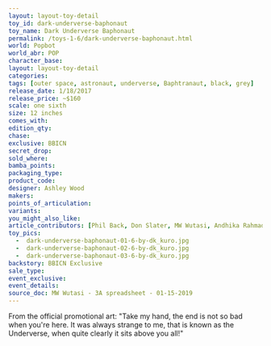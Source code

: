 ```yaml
---
layout: layout-toy-detail 
toy_id: dark-underverse-baphonaut
toy_name: Dark Underverse Baphonaut
permalink: /toys-1-6/dark-underverse-baphonaut.html
world: Popbot
world_abr: POP
character_base: 
layout: layout-toy-detail
categories: 
tags: [outer space, astronaut, underverse, Baphtranaut, black, grey]
release_date: 1/18/2017
release_price: ~$160
scale: one sixth
size: 12 inches
comes_with: 
edition_qty: 
chase: 
exclusive: BBICN
secret_drop: 
sold_where: 
bamba_points: 
packaging_type: 
product_code:
designer: Ashley Wood
makers: 
points_of_articulation: 
variants: 
you_might_also_like: 
article_contributors: [Phil Back, Don Slater, MW Wutasi, Andhika Rahmaditya]
toy_pics: 
  -  dark-underverse-baphonaut-01-6-by-dk_kuro.jpg
  -  dark-underverse-baphonaut-02-6-by-dk_kuro.jpg
  -  dark-underverse-baphonaut-03-6-by-dk_kuro.jpg
backstory: BBICN Exclusive
sale_type: 
event_exclusive: 
event_details: 
source_doc: MW Wutasi - 3A spreadsheet - 01-15-2019
---
```

From the official promotional art: "Take my hand, the end is not so bad when you're here. It was always strange to me, that is known as the Underverse, when quite clearly it sits above you all!"